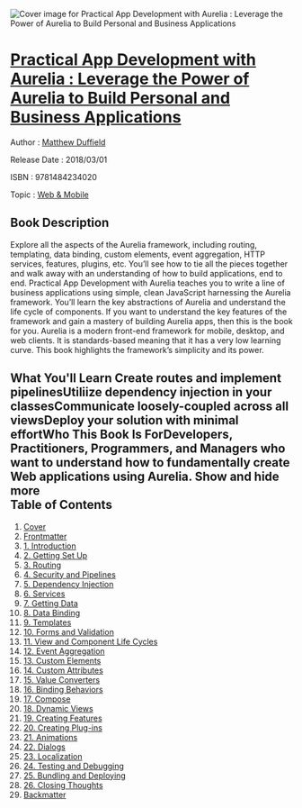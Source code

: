 ![Cover image for Practical App Development with Aurelia : Leverage the Power of Aurelia to Build Personal and Business Applications](https://imgdetail.ebookreading.net/cover/cover/web_mobile/EB9781484234020.jpg)

[Practical App Development with Aurelia : Leverage the Power of Aurelia to Build Personal and Business Applications](https://ebookreading.net/view/book/Practical+App+Development+with+Aurelia+%3A+Leverage+the+Power+of+Aurelia+to+Build+Personal+and+Business+Applications-EB9781484234020_1.html "Practical App Development with Aurelia : Leverage the Power of Aurelia to Build Personal and Business Applications")
====================================================================================================================

Author : [Matthew Duffield](https://ebookreading.net/search/author/Matthew+Duffield)

Release Date : 2018/03/01

ISBN : 9781484234020

Topic : [Web & Mobile](https://ebookreading.net/search/category/web-mobile)

Book Description
-----------------

 Explore all the aspects of the Aurelia framework, including routing, templating, data binding, custom elements, event aggregation, HTTP services, features, plugins, etc. You’ll see how to tie all the pieces together and walk away with an understanding of how to build applications, end to end.
Practical App Development with Aurelia teaches you to write a line of business applications using simple, clean JavaScript harnessing the Aurelia framework. You’ll learn the key abstractions of Aurelia and understand the life cycle of components. If you want to understand the key features of the framework and gain a mastery of building Aurelia apps, then this is the book for you.
Aurelia is a modern front-end framework for mobile, desktop, and web clients. It is standards-based meaning that it has a very low learning curve. This book highlights the framework’s simplicity and its power.
 
What You'll Learn
Create routes and implement pipelinesUtiliize dependency injection in your classesCommunicate loosely-coupled across all viewsDeploy your solution with minimal effortWho This Book Is ForDevelopers, Practitioners, Programmers, and Managers who want to understand how to fundamentally create Web applications using Aurelia.        Show and hide more                
Table of Contents
-----------------

1. [Cover](https://ebookreading.net/view/book/Practical+App+Development+with+Aurelia+%3A+Leverage+the+Power+of+Aurelia+to+Build+Personal+and+Business+Applications-EB9781484234020_1.html)
1. [Frontmatter](https://ebookreading.net/view/book/Practical+App+Development+with+Aurelia+%3A+Leverage+the+Power+of+Aurelia+to+Build+Personal+and+Business+Applications-EB9781484234020_2.html)
1. [1. Introduction](https://ebookreading.net/view/book/Practical+App+Development+with+Aurelia+%3A+Leverage+the+Power+of+Aurelia+to+Build+Personal+and+Business+Applications-EB9781484234020_3.html)
1. [2. Getting Set Up](https://ebookreading.net/view/book/Practical+App+Development+with+Aurelia+%3A+Leverage+the+Power+of+Aurelia+to+Build+Personal+and+Business+Applications-EB9781484234020_4.html)
1. [3. Routing](https://ebookreading.net/view/book/Practical+App+Development+with+Aurelia+%3A+Leverage+the+Power+of+Aurelia+to+Build+Personal+and+Business+Applications-EB9781484234020_5.html)
1. [4. Security and Pipelines](https://ebookreading.net/view/book/Practical+App+Development+with+Aurelia+%3A+Leverage+the+Power+of+Aurelia+to+Build+Personal+and+Business+Applications-EB9781484234020_6.html)
1. [5. Dependency Injection](https://ebookreading.net/view/book/Practical+App+Development+with+Aurelia+%3A+Leverage+the+Power+of+Aurelia+to+Build+Personal+and+Business+Applications-EB9781484234020_7.html)
1. [6. Services](https://ebookreading.net/view/book/Practical+App+Development+with+Aurelia+%3A+Leverage+the+Power+of+Aurelia+to+Build+Personal+and+Business+Applications-EB9781484234020_8.html)
1. [7. Getting Data](https://ebookreading.net/view/book/Practical+App+Development+with+Aurelia+%3A+Leverage+the+Power+of+Aurelia+to+Build+Personal+and+Business+Applications-EB9781484234020_9.html)
1. [8. Data Binding](https://ebookreading.net/view/book/Practical+App+Development+with+Aurelia+%3A+Leverage+the+Power+of+Aurelia+to+Build+Personal+and+Business+Applications-EB9781484234020_10.html)
1. [9. Templates](https://ebookreading.net/view/book/Practical+App+Development+with+Aurelia+%3A+Leverage+the+Power+of+Aurelia+to+Build+Personal+and+Business+Applications-EB9781484234020_11.html)
1. [10. Forms and Validation](https://ebookreading.net/view/book/Practical+App+Development+with+Aurelia+%3A+Leverage+the+Power+of+Aurelia+to+Build+Personal+and+Business+Applications-EB9781484234020_12.html)
1. [11. View and Component Life Cycles](https://ebookreading.net/view/book/Practical+App+Development+with+Aurelia+%3A+Leverage+the+Power+of+Aurelia+to+Build+Personal+and+Business+Applications-EB9781484234020_13.html)
1. [12. Event Aggregation](https://ebookreading.net/view/book/Practical+App+Development+with+Aurelia+%3A+Leverage+the+Power+of+Aurelia+to+Build+Personal+and+Business+Applications-EB9781484234020_14.html)
1. [13. Custom Elements](https://ebookreading.net/view/book/Practical+App+Development+with+Aurelia+%3A+Leverage+the+Power+of+Aurelia+to+Build+Personal+and+Business+Applications-EB9781484234020_15.html)
1. [14. Custom Attributes](https://ebookreading.net/view/book/Practical+App+Development+with+Aurelia+%3A+Leverage+the+Power+of+Aurelia+to+Build+Personal+and+Business+Applications-EB9781484234020_16.html)
1. [15. Value Converters](https://ebookreading.net/view/book/Practical+App+Development+with+Aurelia+%3A+Leverage+the+Power+of+Aurelia+to+Build+Personal+and+Business+Applications-EB9781484234020_17.html)
1. [16. Binding Behaviors](https://ebookreading.net/view/book/Practical+App+Development+with+Aurelia+%3A+Leverage+the+Power+of+Aurelia+to+Build+Personal+and+Business+Applications-EB9781484234020_18.html)
1. [17. Compose](https://ebookreading.net/view/book/Practical+App+Development+with+Aurelia+%3A+Leverage+the+Power+of+Aurelia+to+Build+Personal+and+Business+Applications-EB9781484234020_19.html)
1. [18. Dynamic Views](https://ebookreading.net/view/book/Practical+App+Development+with+Aurelia+%3A+Leverage+the+Power+of+Aurelia+to+Build+Personal+and+Business+Applications-EB9781484234020_20.html)
1. [19. Creating Features](https://ebookreading.net/view/book/Practical+App+Development+with+Aurelia+%3A+Leverage+the+Power+of+Aurelia+to+Build+Personal+and+Business+Applications-EB9781484234020_21.html)
1. [20. Creating Plug-ins](https://ebookreading.net/view/book/Practical+App+Development+with+Aurelia+%3A+Leverage+the+Power+of+Aurelia+to+Build+Personal+and+Business+Applications-EB9781484234020_22.html)
1. [21. Animations](https://ebookreading.net/view/book/Practical+App+Development+with+Aurelia+%3A+Leverage+the+Power+of+Aurelia+to+Build+Personal+and+Business+Applications-EB9781484234020_23.html)
1. [22. Dialogs](https://ebookreading.net/view/book/Practical+App+Development+with+Aurelia+%3A+Leverage+the+Power+of+Aurelia+to+Build+Personal+and+Business+Applications-EB9781484234020_24.html)
1. [23. Localization](https://ebookreading.net/view/book/Practical+App+Development+with+Aurelia+%3A+Leverage+the+Power+of+Aurelia+to+Build+Personal+and+Business+Applications-EB9781484234020_25.html)
1. [24. Testing and Debugging](https://ebookreading.net/view/book/Practical+App+Development+with+Aurelia+%3A+Leverage+the+Power+of+Aurelia+to+Build+Personal+and+Business+Applications-EB9781484234020_26.html)
1. [25. Bundling and Deploying](https://ebookreading.net/view/book/Practical+App+Development+with+Aurelia+%3A+Leverage+the+Power+of+Aurelia+to+Build+Personal+and+Business+Applications-EB9781484234020_27.html)
1. [26. Closing Thoughts](https://ebookreading.net/view/book/Practical+App+Development+with+Aurelia+%3A+Leverage+the+Power+of+Aurelia+to+Build+Personal+and+Business+Applications-EB9781484234020_28.html)
1. [Backmatter](https://ebookreading.net/view/book/Practical+App+Development+with+Aurelia+%3A+Leverage+the+Power+of+Aurelia+to+Build+Personal+and+Business+Applications-EB9781484234020_29.html)
